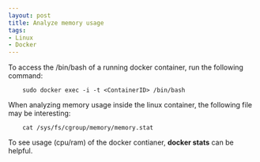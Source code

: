 ```yaml
---
layout: post
title: Analyze memory usage
tags:
- Linux
- Docker
---
```

To access the /bin/bash of a running docker container, run the following command:
<!-- language: lang-none -->
		sudo docker exec -i -t <ContainerID> /bin/bash

When analyzing memory usage inside the linux container, the following file may be interesting:
<!-- language: lang-none -->
		cat /sys/fs/cgroup/memory/memory.stat

To see usage (cpu/ram) of the docker contianer, **docker stats** can be helpful.
